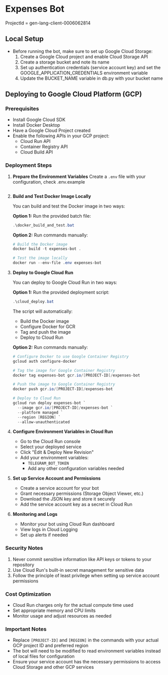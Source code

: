 
# Expenses Bot
ProjectId = gen-lang-client-0006062814

## Local Setup
- Before running the bot, make sure to set up Google Cloud Storage:
  1. Create a Google Cloud project and enable Cloud Storage API
  2. Create a storage bucket and note its name
  3. Set up authentication credentials (service account key) and set the GOOGLE_APPLICATION_CREDENTIALS environment variable
  4. Update the BUCKET_NAME variable in db.py with your bucket name

## Deploying to Google Cloud Platform (GCP)

### Prerequisites
- Install Google Cloud SDK
- Install Docker Desktop
- Have a Google Cloud Project created
- Enable the following APIs in your GCP project:
  - Cloud Run API
  - Container Registry API
  - Cloud Build API

### Deployment Steps

1. **Prepare the Environment Variables**
   Create a `.env` file with your configuration, check .env.example
   ```

2. **Build and Test Docker Image Locally**
   
   You can build and test the Docker image in two ways:

   **Option 1:** Run the provided batch file:
   ```powershell
   .\docker_build_and_test.bat
   ```

   **Option 2:** Run commands manually:
   ```powershell
   # Build the Docker image
   docker build -t expenses-bot .

   # Test the image locally
   docker run --env-file .env expenses-bot
   ```

3. **Deploy to Google Cloud Run**
   
   You can deploy to Google Cloud Run in two ways:

   **Option 1:** Run the provided deployment script:
   ```powershell
   .\cloud_deploy.bat
   ```
   The script will automatically:
   - Build the Docker image
   - Configure Docker for GCR
   - Tag and push the image
   - Deploy to Cloud Run

   **Option 2:** Run commands manually:
   ```powershell
   # Configure Docker to use Google Container Registry
   gcloud auth configure-docker

   # Tag the image for Google Container Registry
   docker tag expenses-bot gcr.io/[PROJECT-ID]/expenses-bot

   # Push the image to Google Container Registry
   docker push gcr.io/[PROJECT-ID]/expenses-bot

   # Deploy to Cloud Run
   gcloud run deploy expenses-bot `
     --image gcr.io/[PROJECT-ID]/expenses-bot `
     --platform managed `
     --region [REGION] `
     --allow-unauthenticated
   ```

4. **Configure Environment Variables in Cloud Run**
   - Go to the Cloud Run console
   - Select your deployed service
   - Click "Edit & Deploy New Revision"
   - Add your environment variables:
     - `TELEGRAM_BOT_TOKEN`
     - Add any other configuration variables needed

5. **Set up Service Account and Permissions**
   - Create a service account for your bot
   - Grant necessary permissions (Storage Object Viewer, etc.)
   - Download the JSON key and store it securely
   - Add the service account key as a secret in Cloud Run

6. **Monitoring and Logs**
   - Monitor your bot using Cloud Run dashboard
   - View logs in Cloud Logging
   - Set up alerts if needed

### Security Notes
1. Never commit sensitive information like API keys or tokens to your repository
2. Use Cloud Run's built-in secret management for sensitive data
3. Follow the principle of least privilege when setting up service account permissions

### Cost Optimization
- Cloud Run charges only for the actual compute time used
- Set appropriate memory and CPU limits
- Monitor usage and adjust resources as needed

### Important Notes
- Replace `[PROJECT-ID]` and `[REGION]` in the commands with your actual GCP project ID and preferred region
- The bot will need to be modified to read environment variables instead of local files for configuration
- Ensure your service account has the necessary permissions to access Cloud Storage and other GCP services